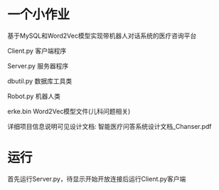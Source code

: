 # 一个小作业
基于MySQL和Word2Vec模型实现带机器人对话系统的医疗咨询平台

Client.py 客户端程序

Server.py 服务器程序

dbutil.py 数据库工具类

Robot.py 机器人类

erke.bin Word2Vec模型文件(儿科问题相关)

详细项目信息说明可见设计文档: 智能医疗问答系统设计文档_Chanser.pdf 

# 运行
首先运行Server.py，待显示开始开放连接后运行Client.py客户端
